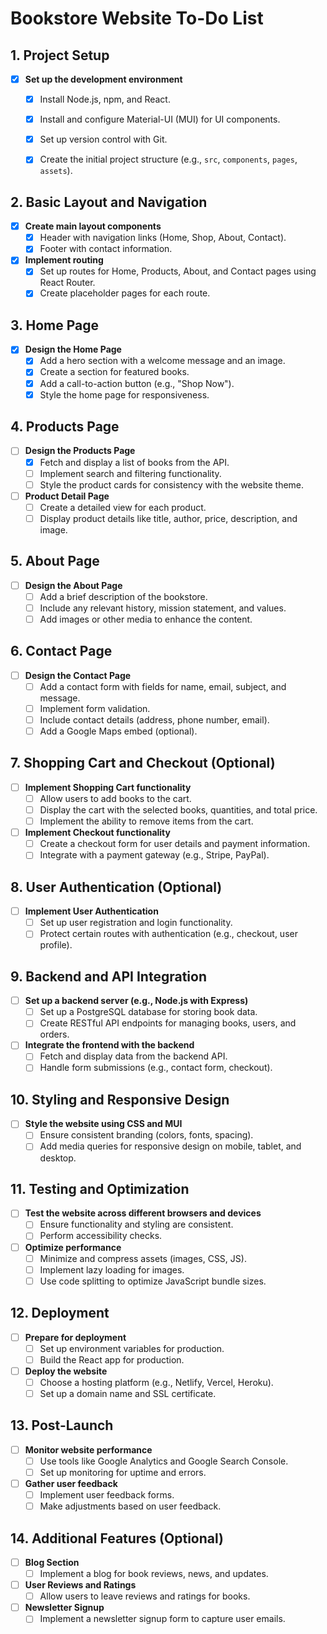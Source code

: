 # Bookstore Website To-Do List

## 1. Project Setup
- [x] **Set up the development environment**
  - [x] Install Node.js, npm, and React.
  - [x] Install and configure Material-UI (MUI) for UI components.
  - [x] Set up version control with Git.
  - [x] Create the initial project structure (e.g., `src`, `components`, `pages`, `assets`).


## 2. Basic Layout and Navigation
- [x] **Create main layout components**
  - [x] Header with navigation links (Home, Shop, About, Contact).
  - [x] Footer with contact information.

- [x] **Implement routing**
  - [x] Set up routes for Home, Products, About, and Contact pages using React Router.
  - [x] Create placeholder pages for each route.

## 3. Home Page
- [x] **Design the Home Page**
  - [x] Add a hero section with a welcome message and an image.
  - [x] Create a section for featured books.
  - [x] Add a call-to-action button (e.g., "Shop Now").
  - [x] Style the home page for responsiveness.

## 4. Products Page
- [ ] **Design the Products Page**
  - [x] Fetch and display a list of books from the API.
  - [ ] Implement search and filtering functionality.
  - [ ] Style the product cards for consistency with the website theme.

- [ ] **Product Detail Page**
  - [ ] Create a detailed view for each product.
  - [ ] Display product details like title, author, price, description, and image.

## 5. About Page
- [ ] **Design the About Page**
  - [ ] Add a brief description of the bookstore.
  - [ ] Include any relevant history, mission statement, and values.
  - [ ] Add images or other media to enhance the content.

## 6. Contact Page
- [ ] **Design the Contact Page**
  - [ ] Add a contact form with fields for name, email, subject, and message.
  - [ ] Implement form validation.
  - [ ] Include contact details (address, phone number, email).
  - [ ] Add a Google Maps embed (optional).

## 7. Shopping Cart and Checkout (Optional)
- [ ] **Implement Shopping Cart functionality**
  - [ ] Allow users to add books to the cart.
  - [ ] Display the cart with the selected books, quantities, and total price.
  - [ ] Implement the ability to remove items from the cart.

- [ ] **Implement Checkout functionality**
  - [ ] Create a checkout form for user details and payment information.
  - [ ] Integrate with a payment gateway (e.g., Stripe, PayPal).

## 8. User Authentication (Optional)
- [ ] **Implement User Authentication**
  - [ ] Set up user registration and login functionality.
  - [ ] Protect certain routes with authentication (e.g., checkout, user profile).

## 9. Backend and API Integration
- [ ] **Set up a backend server (e.g., Node.js with Express)**
  - [ ] Set up a PostgreSQL database for storing book data.
  - [ ] Create RESTful API endpoints for managing books, users, and orders.

- [ ] **Integrate the frontend with the backend**
  - [ ] Fetch and display data from the backend API.
  - [ ] Handle form submissions (e.g., contact form, checkout).

## 10. Styling and Responsive Design
- [ ] **Style the website using CSS and MUI**
  - [ ] Ensure consistent branding (colors, fonts, spacing).
  - [ ] Add media queries for responsive design on mobile, tablet, and desktop.

## 11. Testing and Optimization
- [ ] **Test the website across different browsers and devices**
  - [ ] Ensure functionality and styling are consistent.
  - [ ] Perform accessibility checks.

- [ ] **Optimize performance**
  - [ ] Minimize and compress assets (images, CSS, JS).
  - [ ] Implement lazy loading for images.
  - [ ] Use code splitting to optimize JavaScript bundle sizes.

## 12. Deployment
- [ ] **Prepare for deployment**
  - [ ] Set up environment variables for production.
  - [ ] Build the React app for production.

- [ ] **Deploy the website**
  - [ ] Choose a hosting platform (e.g., Netlify, Vercel, Heroku).
  - [ ] Set up a domain name and SSL certificate.

## 13. Post-Launch
- [ ] **Monitor website performance**
  - [ ] Use tools like Google Analytics and Google Search Console.
  - [ ] Set up monitoring for uptime and errors.

- [ ] **Gather user feedback**
  - [ ] Implement user feedback forms.
  - [ ] Make adjustments based on user feedback.

## 14. Additional Features (Optional)
- [ ] **Blog Section**
  - [ ] Implement a blog for book reviews, news, and updates.
  
- [ ] **User Reviews and Ratings**
  - [ ] Allow users to leave reviews and ratings for books.

- [ ] **Newsletter Signup**
  - [ ] Implement a newsletter signup form to capture user emails.
